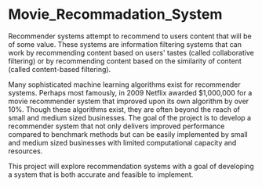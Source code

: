 # Movie_Recommadation_System

Recommender systems attempt to recommend to users content that will be of some value. These systems are information filtering systems that can work by recommending content based on users' tastes (called collaborative filtering) or by recommending content based on the similarity of content (called content-based filtering).

Many sophisticated machine learning algorithms exist for recommender systems. Perhaps most famously, in 2009 Netflix awarded $1,000,000 for a movie recommender system that improved upon its own algorithm by over 10%. Though these algorithms exist, they are often beyond the reach of small and medium sized businesses. The goal of the project is to develop a recommender system that not only delivers improved performance compared to benchmark methods but can be easily implemented by small and medium sized businesses with limited computational capacity and resources.

This project will explore recommendation systems with a goal of developing a system that is both accurate and feasible to implement.
